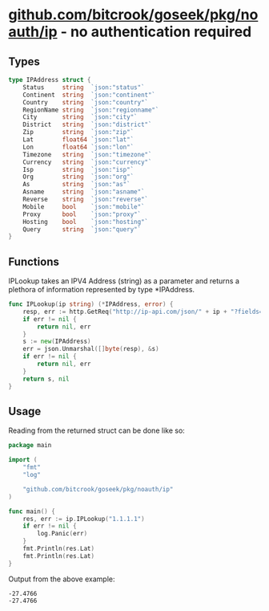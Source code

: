 # [github.com/bitcrook/goseek/pkg/noauth/ip](https://github.com/bitcrook/goseek/tree/main/pkg/noauth/ip) - no authentication required


## Types

``` go
type IPAddress struct {
	Status     string  `json:"status"`
	Continent  string  `json:"continent"`
	Country    string  `json:"country"`
	RegionName string  `json:"regionname"`
	City       string  `json:"city"`
	District   string  `json:"district"`
	Zip        string  `json:"zip"`
	Lat        float64 `json:"lat"`
	Lon        float64 `json:"lon"`
	Timezone   string  `json:"timezone"`
	Currency   string  `json:"currency"`
	Isp        string  `json:"isp"`
	Org        string  `json:"org"`
	As         string  `json:"as"`
	Asname     string  `json:"asname"`
	Reverse    string  `json:"reverse"`
	Mobile     bool    `json:"mobile"`
	Proxy      bool    `json:"proxy"`
	Hosting    bool    `json:"hosting"`
	Query      string  `json:"query"`
} 
```

## Functions


IPLookup takes an IPV4 Address (string) as a parameter and returns a plethora of information represented by type *IPAddress.
``` go
func IPLookup(ip string) (*IPAddress, error) {
	resp, err := http.GetReq("http://ip-api.com/json/" + ip + "?fields=31162361")
	if err != nil {
		return nil, err
	}
	s := new(IPAddress)
	err = json.Unmarshal([]byte(resp), &s)
	if err != nil {
		return nil, err
	}
	return s, nil
}
```

## Usage

Reading from the returned struct can be done like so:
``` go
package main

import (
	"fmt"
	"log"

	"github.com/bitcrook/goseek/pkg/noauth/ip"
)

func main() {
	res, err := ip.IPLookup("1.1.1.1")
	if err != nil {
		log.Panic(err)
	}
	fmt.Println(res.Lat)
	fmt.Println(res.Lat)
}
```
Output from the above example:
```
-27.4766
-27.4766
```